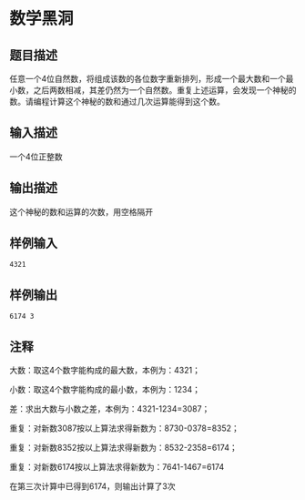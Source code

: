 # 数学黑洞

## 题目描述

任意一个4位自然数，将组成该数的各位数字重新排列，形成一个最大数和一个最小数，之后两数相减，其差仍然为一个自然数。重复上述运算，会发现一个神秘的数。请编程计算这个神秘的数和通过几次运算能得到这个数。


## 输入描述
一个4位正整数


## 输出描述
这个神秘的数和运算的次数，用空格隔开


## 样例输入
	4321

## 样例输出
	6174 3

## 注释
大数：取这4个数字能构成的最大数，本例为：4321；

小数：取这4个数字能构成的最小数，本例为：1234；

差：求出大数与小数之差，本例为：4321-1234=3087；

重复：对新数3087按以上算法求得新数为：8730-0378=8352；

重复：对新数8352按以上算法求得新数为：8532-2358=6174；

重复：对新数6174按以上算法求得新数为：7641-1467=6174

在第三次计算中已得到6174，则输出计算了3次